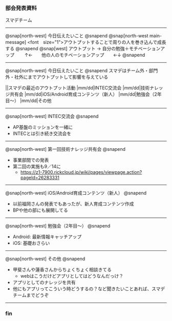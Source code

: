<!-- ---?color=#222222 -->

### 部会発表資料


スマデチーム


---

@snap[north-west]
今日伝えたいこと
@snapend
@snap[north-west main-message]
<font　size="1">アウトプットすることで周りの人を巻き込んで成長する</font>
@snapend
@snap[west]
アウトプット → 自分の勉強＋モチベーションアップ
　　↑←　　他の人のモチベーションアップ　　←↓
@snapend

---

@snap[north-west]
今日伝えたいこと
@snapend
スマデはチーム外・部門外・社外にまでアウトプットして影響を与えている

||スマデの最近のアウトプット活動
|mm/dd|INTEC交流会
|mm/dd|技術ナレッジ共有会
|mm/dd|iOS/Android育成コンテンツ（新人）
|mm/dd|勉強会（2年目〜）
|mm/dd|その他

---

@snap[north-west]
INTEC交流会
@snapend
* AP基盤のミッションを一緒に
* INTECとは引き続き交流会を

---

@snap[north-west]
第一回技術ナレッジ共有会
@snapend
* 事業部間での発表
* 第二回の実施も9／14に
  * https://z1-7900.rickcloud.jp/wiki/pages/viewpage.action?pageId=26283331


---

@snap[north-west]
iOS/Android育成コンテンツ（新人）
@snapend
* 以前福岡さんの発表でもあったが、新人育成コンテンツ作成
* BPや他の部にも展開してる


---

@snap[north-west]
勉強会（2年目〜）
@snapend
* Android: 最新情報キャッチアップ
* iOS: 基礎おさらい

---

@snap[north-west]
その他
@snapend
* 甲斐さんや蓮香さんからちょくちょく相談きてる
  * webはこうだけどアプリとしてはどうなんだっけ？
* アプリとしてのナレッジを共有
* 他にもアプリってこういう時どうするの？など聞きたいことあれば、スマデチームまでどうぞ

---

### fin
